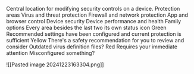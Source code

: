 Central location for modifying security controls on a device. 
Protection areas
	Virus and threat protection 
	Firewall and network protection
	App and browser control
	Device security 
	Device performance and health 
	Family options 
Every area besides the last two its own status icon
	Green
		Recommended settings have been configured and current protection is sufficient 
	Yellow
		There's a safety recommendation for you to review and consider 
			Outdated virus definition files? 
	Red
		Requires your immediate attention 
			Misconfigured something? 


![[Pasted image 20241223163304.png]]
